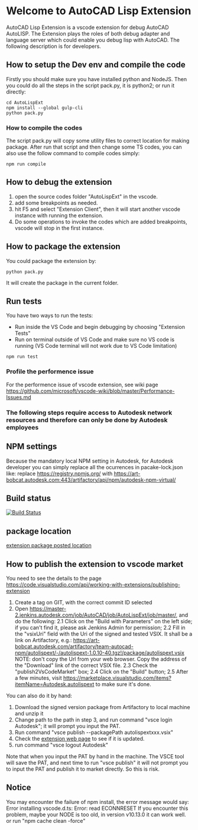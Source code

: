 # Welcome to AutoCAD Lisp Extension

AutoCAD Lisp Extension is a vscode extension for debug AutoCAD AutoLISP. The Extension plays the roles of both debug adapter and language server which could enable you debug lisp with AutoCAD. The following description is for developers.

## How to setup the Dev env and compile the code
Firstly you should make sure you have installed python and NodeJS.
Then you could do all the steps in the script pack.py, it is python2; or run it directly:
```
cd AutoLispExt
npm install --global gulp-cli
python pack.py
```

### How to compile the codes
The script pack.py will copy some utility files to correct location for making package. After run that script and then change some TS codes, you can also use the follow command to compile codes simply:
```
npm run compile
```

## How to debug the extension

1. open the source codes folder "AutoLispExt" in the vscode.
2. add some breakpoints as needed.
3. hit F5 and select "Extension Client", then it will start another vscode instance with running the extension. 
4. Do some operations to invoke the codes which are added breakpoints, vscode will stop in the first instance.

## How to package the extension

You could package the extension by:
```
python pack.py
```
It will create the package in the current folder.

## Run tests

You have two ways to run the tests:
  - Run inside the VS Code and begin debugging by choosing "Extension Tests"
  - Run on terminal outside of VS Code and make sure no VS code is running (VS Code terminal will not work due to VS Code limitation) 
```
npm run test
```

### Profile the performence issue
For the performence issue of vscode extension, see wiki page https://github.com/microsoft/vscode-wiki/blob/master/Performance-Issues.md


### The following steps require access to Autodesk network resources and therefore can only be done by Autodesk employees

## NPM settings
Because the mandatory local NPM setting in Autodesk, for Autodesk developer you can simply replace all the ocurrences in pacake-lock.json like:
replace https://registry.npmjs.org/ with https://art-bobcat.autodesk.com:443/artifactory/api/npm/autodesk-npm-virtual/

## Build status

[![Build Status](https://master-2.jenkins.autodesk.com/buildStatus/icon?=job/AutoCAD/job/AutoLispExt/master)](https://master-2.jenkins.autodesk.com/buildStatus/icon?=job/AutoCAD/job/AutoLispExt/master/)

## package location

[extension package posted location](https://art-bobcat.autodesk.com/artifactory/webapp/#/artifacts/browse/tree/General/team-autocad-npm/autolispext/-)

## How to publish the extension to vscode market

You need to see the details to the page <https://code.visualstudio.com/api/working-with-extensions/publishing-extension>

1. Create a tag on GIT, with the correct commit ID selected
2. Open https://master-2.jenkins.autodesk.com/job/AutoCAD/job/AutoLispExt/job/master/, and do the following:
2.1 Click on the "Build with Parameters" on the left side; if you can't find it, please ask Jenkins Admin for permission;
2.2 Fill in the "vsixUri" field with the Uri of the signed and tested VSIX. It shall be a link on Artifactory, e.g.:
    https://art-bobcat.autodesk.com/artifactory/team-autocad-npm/autolispext/-/autolispext-1.0.10-40.tgz!/package/autolispext.vsix
    NOTE: don't copy the Url from your web browser. Copy the address of the "Download" link of the correct VSIX file.
2.3 Check the "publish2VsCodeMarket" box;
2.4 Click on the "Build" button;
2.5 After a few minutes, visit https://marketplace.visualstudio.com/items?itemName=Autodesk.autolispext to make sure it's done.

You can also do it by hand:
1. Download the signed version package from Artifactory to local machine and unzip it
2. Change path to the path in step 3, and run command "vsce login Autodesk"; it will prompt you input the PAT.
3. Run command "vsce publish --packagePath autolispextxxx.vsix"
4. Check the [extension web page](https://marketplace.visualstudio.com/items?itemName=Autodesk.autolispext) to see if it is updated.
5. run command "vsce logout Autodesk"

Note that when you input the PAT by hand in the machine. The VSCE tool will save the PAT, and next time to run "vsce publish" it will not prompt you to input the PAT and publish it to market directly. So this is risk.

## Notice

You may encounter the failure of npm install, the error message would say:
Error installing vscode.d.ts: Error: read ECONNRESET
If you encounter this problem, maybe your NODE is too old, in version v10.13.0 it 
can work well.
or run "npm cache clean -force"